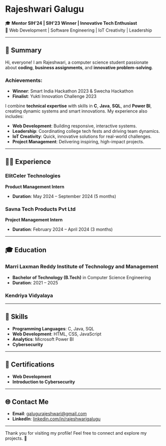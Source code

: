 # Rajeshwari Galugu

🎓 **Mentor SIH'24 | SIH'23 Winner | Innovative Tech Enthusiast**  
🌟 Web Development | Software Engineering | IoT Creativity | Leadership  

---

## 📜 Summary

Hi, everyone! I am Rajeshwari, a computer science student passionate about **coding**, **business assignments**, and **innovative problem-solving**.  

### Achievements:
- **Winner**: Smart India Hackathon 2023 & Swecha Hackathon  
- **Finalist**: Yukti Innovation Challenge 2023  

I combine **technical expertise** with skills in **C**, **Java**, **SQL**, and **Power BI**, creating dynamic systems and smart innovations. My experience also includes:  
- **Web Development**: Building responsive, interactive systems.  
- **Leadership**: Coordinating college tech fests and driving team dynamics.  
- **IoT Creativity**: Quick, innovative solutions for real-world challenges.  
- **Project Management**: Delivering inspiring, high-impact projects.  

---

## 👩‍💻 Experience

### **ElitCeler Technologies**  
**Product Management Intern**  
- **Duration**: May 2024 – September 2024 (5 months)  

### **Savna Tech Products Pvt Ltd**  
**Project Management Intern**  
- **Duration**: February 2024 – April 2024 (3 months)  

---

## 🎓 Education

### **Marri Laxman Reddy Institute of Technology and Management**  
- **Bachelor of Technology (B.Tech)** in Computer Science Engineering  
- **Duration**: 2021 – 2025  

### **Kendriya Vidyalaya**  

---

## 🔧 Skills

- **Programming Languages**: C, Java, SQL  
- **Web Development**: HTML, CSS, JavaScript  
- **Analytics**: Microsoft Power BI  
- **Cybersecurity**  

---

## 📜 Certifications

- **Web Development**  
- **Introduction to Cybersecurity**  

---

## 🌐 Contact Me

- **Email**: [galugurajeshwari@gmail.com](mailto:galugurajeshwari@gmail.com)  
- **LinkedIn**: [linkedin.com/in/rajeshwarigalugu](https://www.linkedin.com/in/rajeshwarigalugu)  

---

Thank you for visiting my profile! Feel free to connect and explore my projects. 🚀
